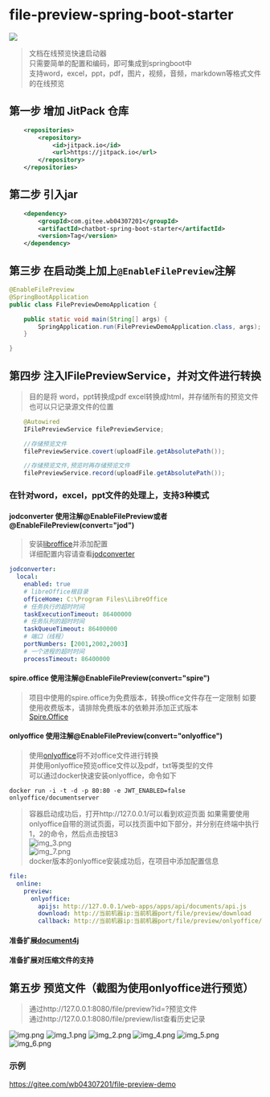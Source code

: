 # file-preview-spring-boot-starter

[![](https://jitpack.io/v/com.gitee.wb04307201/file-preview-spring-boot-starter.svg)](https://jitpack.io/#com.gitee.wb04307201/file-preview-spring-boot-starter)

> 文档在线预览快速启动器  
> 只需要简单的配置和编码，即可集成到springboot中  
> 支持word，excel，ppt，pdf，图片，视频，音频，markdown等格式文件的在线预览

## 第一步 增加 JitPack 仓库
```xml
    <repositories>
        <repository>
            <id>jitpack.io</id>
            <url>https://jitpack.io</url>
        </repository>
    </repositories>
```

## 第二步 引入jar
```xml
    <dependency>
        <groupId>com.gitee.wb04307201</groupId>
        <artifactId>chatbot-spring-boot-starter</artifactId>
        <version>Tag</version>
    </dependency>
```

## 第三步 在启动类上加上`@EnableFilePreview`注解

```java
@EnableFilePreview
@SpringBootApplication
public class FilePreviewDemoApplication {

    public static void main(String[] args) {
        SpringApplication.run(FilePreviewDemoApplication.class, args);
    }

}
```

## 第四步 注入IFilePreviewService，并对文件进行转换
> 目的是将 word，ppt转换成pdf excel转换成html，并存储所有的预览文件
> 也可以只记录源文件的位置
```java
    @Autowired
    IFilePreviewService filePreviewService;

    //存储预览文件
    filePreviewService.covert(uploadFile.getAbsolutePath());

    //存储预览文件,预览时再存储预览文件
    filePreviewService.record(uploadFile.getAbsolutePath());
```
### 在针对word，excel，ppt文件的处理上，支持3种模式
#### jodconverter 使用注解@EnableFilePreview或者@EnableFilePreview(convert="jod")
> 安装[libroffice](https://zh-cn.libreoffice.org/)并添加配置  
> 详细配置内容请查看[jodconverter](https://github.com/sbraconnier/jodconverter/)
```yml
jodconverter:
  local:
    enabled: true
    # libreOffice根目录
    officeHome: C:\Program Files\LibreOffice
    # 任务执行的超时时间
    taskExecutionTimeout: 86400000
    # 任务队列的超时时间
    taskQueueTimeout: 86400000
    # 端口（线程）
    portNumbers: [2001,2002,2003]
    # 一个进程的超时时间
    processTimeout: 86400000
```
#### spire.office 使用注解@EnableFilePreview(convert="spire")
> 项目中使用的spire.office为免费版本，转换office文件存在一定限制
> 如要使用收费版本，请排除免费版本的依赖并添加正式版本  
> [Spire.Office](https://www.e-iceblue.com/)
#### onlyoffice 使用注解@EnableFilePreview(convert="onlyoffice")
> 使用[onlyoffice](https://www.onlyoffice.com/zh/)将不对office文件进行转换    
> 并使用onlyoffice预览office文件以及pdf，txt等类型的文件  
> 可以通过docker快速安装onlyoffice，命令如下

```commandline
docker run -i -t -d -p 80:80 -e JWT_ENABLED=false onlyoffice/documentserver
```

> 容器启动成功后，打开http://127.0.0.1/可以看到欢迎页面
> 如果需要使用onlyoffice自带的测试页面，可以找页面中如下部分，并分别在终端中执行1，2的命令，然后点击按钮3    
> ![img_3.png](img_3.png)   
> ![img_7.png](img_7.png)  
> docker版本的onlyoffice安装成功后，在项目中添加配置信息
```yml
file:
  online:
    preview:
      onlyoffice:
        apijs: http://127.0.0.1/web-apps/apps/api/documents/api.js
        download: http://当前机器ip:当前机器port/file/preview/download
        callback: http://当前机器ip:当前机器port/file/preview/onlyoffice/callback
```
#### 准备扩展[document4j](https://github.com/documents4j/documents4j)
#### 准备扩展对压缩文件的支持

## 第五步 预览文件（截图为使用onlyoffice进行预览）
> 通过http://127.0.0.1:8080/file/preview?id=?预览文件  
> 通过http://127.0.0.1:8080/file/preview/list查看历史记录

![img.png](img.png)
![img_1.png](img_1.png)
![img_2.png](img_2.png)
![img_4.png](img_4.png)
![img_5.png](img_5.png)
![img_6.png](img_6.png)



### 示例
https://gitee.com/wb04307201/file-preview-demo
